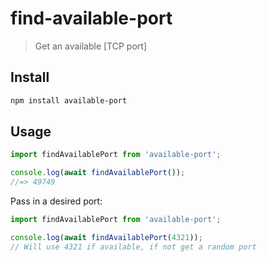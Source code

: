 # find-available-port

> Get an available [TCP port]

## Install

```sh
npm install available-port
```

## Usage

```js
import findAvailablePort from 'available-port';

console.log(await findAvailablePort());
//=> 49749
```

Pass in a desired port:

```js
import findAvailablePort from 'available-port';

console.log(await findAvailablePort(4321));
// Will use 4321 if available, if not get a random port
```
